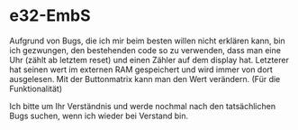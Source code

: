 # e32-EmbS
Aufgrund von Bugs, die ich mir beim besten willen nicht erklären kann, bin ich gezwungen, den bestehenden code so zu verwenden, dass man eine Uhr (zählt ab letztem reset) und einen Zähler auf dem display hat. Letzterer hat seinen wert im externen RAM gespeichert und wird immer von dort ausgelesen. 
Mit der Buttonmatrix kann man den Wert verändern. (Für die Funktionalität)

Ich bitte um Ihr Verständnis und werde nochmal nach den tatsächlichen Bugs suchen, wenn ich wieder bei Verstand bin. 
